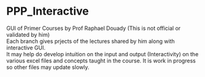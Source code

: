 # PPP_Interactive
GUI of Primer Courses by Prof Raphael Douady (This is not official or validated by him)
<br> Each branch gives prjects of the lectures shared by him along with interactive GUI.<br>
It may help do develop intuition on the input and output (Interactivity) on the various excel files and concepts taught in the course.
It is work in progress so other files may update slowly. 
